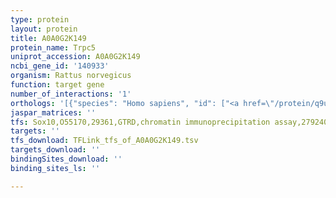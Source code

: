 ```yaml
---
type: protein
layout: protein
title: A0A0G2K149
protein_name: Trpc5
uniprot_accession: A0A0G2K149
ncbi_gene_id: '140933'
organism: Rattus norvegicus
function: target gene
number_of_interactions: '1'
orthologs: '[{"species": "Homo sapiens", "id": ["<a href=\"/protein/q9ul62\">Q9UL62</a>"]}, {"species": "Danio rerio", "id": ["E9QI09"]}, {"species": "Mus musculus", "id": ["<a href=\"/protein/q9qx29\">Q9QX29</a>"]}, {"species": "Caenorhabditis elegans", "id": ["<a href=\"/protein/q8i6y9\">Q8I6Y9</a>"]}, {"species": "Drosophila melanogaster", "id": ["<a href=\"/protein/q9vjj7\">Q9VJJ7</a>"]}]'
jaspar_matrices: ''
tfs: Sox10,O55170,29361,GTRD,chromatin immunoprecipitation assay,27924024%5Buid%5D,No
targets: ''
tfs_download: TFLink_tfs_of_A0A0G2K149.tsv
targets_download: ''
bindingSites_download: ''
binding_sites_ls: ''

---
```

